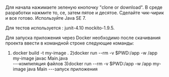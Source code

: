 Для начала нажимаете зеленую кнопочку "clone or download".
В среде разработки нажмите то, се, затем пятое и десятое.
Сделайте чик-чирик и все готово.
Используйте Java SE 7.

Для тестов используется :
junit-4.10
mockito-1.9.5.

Для запуска приложения через Docker необходимо после скачивания проекта ввести в командной строке следующие команды:
1) docker build -t my-image . 
2)docker run --rm -v $PWD:/app -w /app my-image javac Main.java       
      ---компиляция файлов
3)docker run --rm -v $PWD:/app -w /app my-image java Main
      ---запуск приложения


